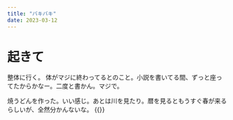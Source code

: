 ```yaml
---
title: "バキバキ"
date: 2023-03-12
---
```


# 起きて
整体に行く。
体がマジに終わってるとのこと。小説を書いてる間、ずっと座ってたからかなー。二度と書かん。マジで。

焼うどんを作った。いい感じ。あとは川を見たり。暦を見るともうすぐ春が来るらしいが、全然分かんないな。
{{<tweet user="dango_bot" id="1634904040713879555">}}